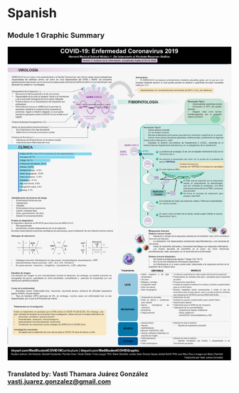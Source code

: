# Spanish

### Module 1 Graphic Summary

![](../../.gitbook/assets/harvard-medical-school-covid-19-education-committee-modulo-1-abstract-grafico-oberfeld_vasti-thamara.jpeg)

#### Translated by: Vasti Thamara Juárez González vasti.juarez.gonzalez@gmail.com


